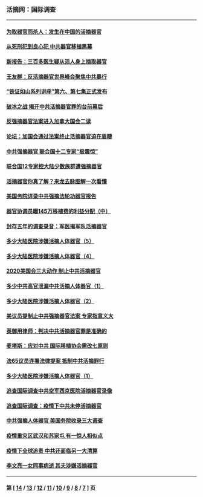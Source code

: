 ### 活摘网：国际调查
---
#### [为取器官而杀人：发生在中国的活摘器官](../../pages/nf5947/n13794731.md?08270430) 
#### [从死刑犯到良心犯 中共器官移植黑幕](../../pages/nf5947/n13764669.md?08270430) 
#### [新报告：三百多医生疑从活人身上摘取器官](../../pages/nf5947/n13703044.md?08270430) 
#### [王友群：反活摘器官世界峰会聚焦中共暴行](../../pages/nf5947/n13250738.md?08270430) 
#### [“铁证如山系列讲座”第六、第七集正式发布](../../pages/nf5947/n13106287.md?08270430) 
#### [破冰之战 揭开中共活摘器官罪的台前幕后](../../pages/nf5947/n13082457.md?08270430) 
#### [反强摘器官法案进入加拿大国会二读](../../pages/nf5947/n13033450.md?08270430) 
#### [论坛：加国会通过法案终止活摘器官迫在眉睫](../../pages/nf5947/n13029839.md?08270430) 
#### [中共强摘器官 联合国十二专家“极震惊”](../../pages/nf5947/n13024313.md?08270430) 
#### [联合国12专家控大陆少数族群遭强摘器官](../../pages/nf5947/n13023877.md?08270430) 
#### [活摘器官你真了解？来龙去脉图解一次看懂](../../pages/nf5947/n13013820.md?08270430) 
#### [美国务院详录中共强摘法轮功器官报告](../../pages/nf5947/n12944519.md?08270430) 
#### [器官协调员曝145万移植费的利益分配（中）](../../pages/nf5947/n12894547.md?08270430) 
#### [封存五年的调查录音：军医揭军队活摘器官](../../pages/nf5947/n12798692.md?08270430) 
#### [多少大陆医院涉嫌活摘人体器官（5）](../../pages/nf5947/n12768383.md?08270430) 
#### [多少大陆医院涉嫌活摘人体器官（4）](../../pages/nf5947/n12664434.md?08270430) 
#### [2020美国会三大动作 制止中共活摘器官](../../pages/nf5947/n12682004.md?08270430) 
#### [多少中共高官泄漏中共活摘人体器官（1）](../../pages/nf5947/n12671234.md?08270430) 
#### [多少大陆医院涉嫌活摘人体器官（2）](../../pages/nf5947/n12655589.md?08270430) 
#### [美议员提制止中共强摘器官法案 专家指意义大](../../pages/nf5947/n12630561.md?08270430) 
#### [英御用律师：判决中共活摘器官罪是准确的](../../pages/nf5947/n12580740.md?08270430) 
#### [麦塔斯：应对中共 国际移植协会需改七原则](../../pages/nf5947/n12514711.md?08270430) 
#### [法65议员连署法律提案 抵制中共活摘罪行](../../pages/nf5947/n12437047.md?08270430) 
#### [多少大陆医院涉嫌活摘人体器官（1）](../../pages/nf5947/n12414284.md?08270430) 
#### [追查国际调查中共空军西京医院活摘器官录像](../../pages/nf5947/n12348837.md?08270430) 
#### [追查国际调查：疫情下中共未停活摘器官](../../pages/nf5947/n12273415.md?08270430) 
#### [中共强摘人体器官 美国务院收录三大调查](../../pages/nf5947/n12181488.md?08270430) 
#### [疫情重灾区武汉和苏家屯 有一惊人相似点](../../pages/nf5947/n12150824.md?08270430) 
#### [疫情下全球追责 中共还面临另一大清算](../../pages/nf5947/n12070397.md?08270430) 
#### [李文亮一女同事病逝 其夫涉嫌活摘器官](../../pages/nf5947/n11957882.md?08270430) 

---
#### 第 [ [14](./14.md?08270430) / [13](./13.md?08270430) / [12](./12.md?08270430) / [11](./11.md?08270430) / [10](./10.md?08270430) / [9](./9.md?08270430) / [8](./8.md?08270430) / [7](./7.md?08270430) ] 页
